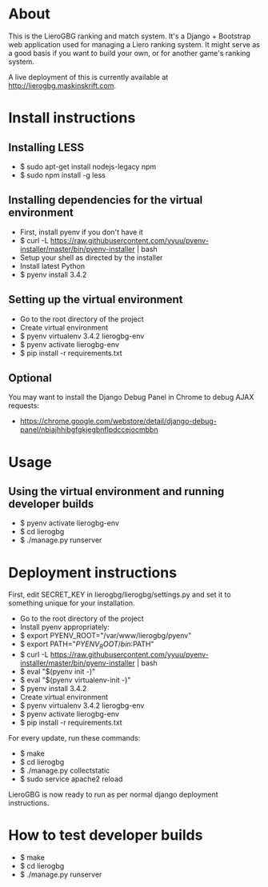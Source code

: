 About
============
This is the LieroGBG ranking and match system. It's a Django + Bootstrap web application used for managing a Liero ranking system. It might serve as a good basis if you want to build your own, or for another game's ranking system.

A live deployment of this is currently available at http://lierogbg.maskinskrift.com.

Install instructions
====================

Installing LESS
---------------
* $ sudo apt-get install nodejs-legacy npm
* $ sudo npm install -g less

Installing dependencies for the virtual environment
---------------------------------------------------

* First, install pyenv if you don't have it
* $ curl -L https://raw.githubusercontent.com/yyuu/pyenv-installer/master/bin/pyenv-installer | bash
* Setup your shell as directed by the installer
* Install latest Python
* $ pyenv install 3.4.2

Setting up the virtual environment
----------------------------------

* Go to the root directory of the project
* Create virtual environment
* $ pyenv virtualenv 3.4.2 lierogbg-env
* $ pyenv activate lierogbg-env
* $ pip install -r requirements.txt

Optional
--------
You may want to install the Django Debug Panel in Chrome to debug AJAX
requests:
* https://chrome.google.com/webstore/detail/django-debug-panel/nbiajhhibgfgkjegbnflpdccejocmbbn

Usage
=====

Using the virtual environment and running developer builds
----------------------------------------------------------
* $ pyenv activate lierogbg-env
* $ cd lierogbg
* $ ./manage.py runserver

Deployment instructions
===================
First, edit SECRET_KEY in lierogbg/lierogbg/settings.py and set it to something unique
for your installation.

* Go to the root directory of the project
* Install pyenv appropriately:
* $ export PYENV_ROOT="/var/www/lierogbg/pyenv"
* $ export PATH="$PYENV_ROOT/bin:$PATH"
* $ curl -L https://raw.githubusercontent.com/yyuu/pyenv-installer/master/bin/pyenv-installer | bash
* $ eval "$(pyenv init -)"
* $ eval "$(pyenv virtualenv-init -)"
* $ pyenv install 3.4.2
* Create virtual environment
* $ pyenv virtualenv 3.4.2 lierogbg-env
* $ pyenv activate lierogbg-env
* $ pip install -r requirements.txt

For every update, run these commands:
* $ make
* $ cd lierogbg
* $ ./manage.py collectstatic
* $ sudo service apache2 reload

LieroGBG is now ready to run as per normal django deployment instructions.

How to test developer builds
============
* $ make
* $ cd lierogbg
* $ ./manage.py runserver
